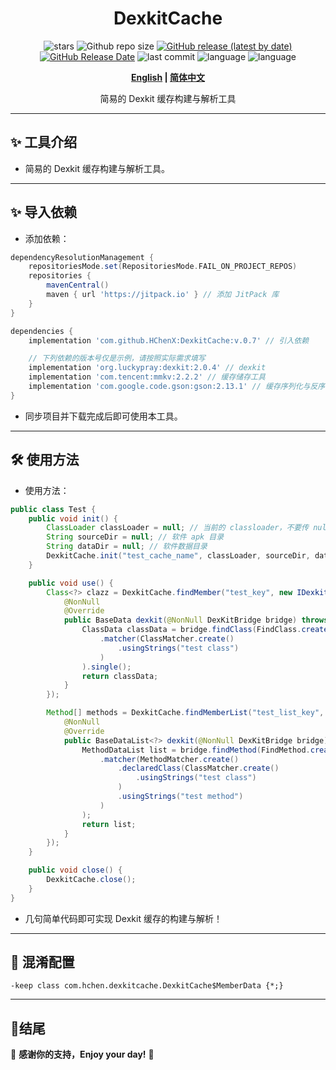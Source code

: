 <div align="center">
<h1>DexkitCache</h1>

![stars](https://img.shields.io/github/stars/HChenX/DexkitCache?style=flat)
![Github repo size](https://img.shields.io/github/repo-size/HChenX/DexkitCache)
[![GitHub release (latest by date)](https://img.shields.io/github/v/release/HChenX/DexkitCache)](https://github.com/HChenX/DexkitCache/releases)
[![GitHub Release Date](https://img.shields.io/github/release-date/HChenX/DexkitCache)](https://github.com/HChenX/DexkitCache/releases)
![last commit](https://img.shields.io/github/last-commit/HChenX/DexkitCache?style=flat)
![language](https://img.shields.io/badge/language-java-purple)
![language](https://img.shields.io/badge/language-aidl-purple)

<p><b><a href="README-en.md">English</a> | <a href="README.md">简体中文</a></b></p>
<p>简易的 Dexkit 缓存构建与解析工具</p>
</div>

---

## ✨ 工具介绍

- 简易的 Dexkit 缓存构建与解析工具。

---

## ✨ 导入依赖

- 添加依赖：

```groovy
dependencyResolutionManagement {
    repositoriesMode.set(RepositoriesMode.FAIL_ON_PROJECT_REPOS)
    repositories {
        mavenCentral()
        maven { url 'https://jitpack.io' } // 添加 JitPack 库
    }
}

dependencies {
    implementation 'com.github.HChenX:DexkitCache:v.0.7' // 引入依赖

    // 下列依赖的版本号仅是示例，请按照实际需求填写
    implementation 'org.luckypray:dexkit:2.0.4' // dexkit
    implementation 'com.tencent:mmkv:2.2.2' // 缓存储存工具
    implementation 'com.google.code.gson:gson:2.13.1' // 缓存序列化与反序列化工具
}
```

- 同步项目并下载完成后即可使用本工具。

---

## 🛠 使用方法

- 使用方法：

```java
public class Test {
    public void init() {
        ClassLoader classLoader = null; // 当前的 classloader，不要传 null，仅演示
        String sourceDir = null; // 软件 apk 目录
        String dataDir = null; // 软件数据目录
        DexkitCache.init("test_cache_name", classLoader, sourceDir, dataDir); // 初始化工具
    }

    public void use() {
        Class<?> clazz = DexkitCache.findMember("test_key", new IDexkit() {
            @NonNull
            @Override
            public BaseData dexkit(@NonNull DexKitBridge bridge) throws ReflectiveOperationException {
                ClassData classData = bridge.findClass(FindClass.create()
                    .matcher(ClassMatcher.create()
                        .usingStrings("test class")
                    )
                ).single();
                return classData;
            }
        });

        Method[] methods = DexkitCache.findMemberList("test_list_key", new IDexkitList() {
            @NonNull
            @Override
            public BaseDataList<?> dexkit(@NonNull DexKitBridge bridge) throws ReflectiveOperationException {
                MethodDataList list = bridge.findMethod(FindMethod.create()
                    .matcher(MethodMatcher.create()
                        .declaredClass(ClassMatcher.create()
                            .usingStrings("test class")
                        )
                        .usingStrings("test method")
                    )
                );
                return list;
            }
        });
    }

    public void close() {
        DexkitCache.close();
    }
}
```

- 几句简单代码即可实现 Dexkit 缓存的构建与解析！

---

## 🌟 混淆配置

```text
-keep class com.hchen.dexkitcache.DexkitCache$MemberData {*;}
```

---

## 🎉结尾

💖 **感谢你的支持，Enjoy your day!** 🚀
